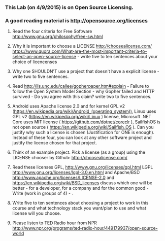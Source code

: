 ### This Lab (on 4/9/2015) is on Open Source Licensing.
### A good reading material is http://opensource.org/licenses

1. Read the four criteria for Free Software http://www.gnu.org/philosophy/free-sw.html

2.  Why it is important to choose a LICENSE http://choosealicense.com/ https://www.quora.com/What-are-the-most-important-criteria-to-select-an-open-source-license - write five to ten sentences about your choice of licencenses

3.  Why one SHOULDN'T use a project that doesn't have a explicit license - write two to five sentences.

4. Read http://ils.unc.edu/callee/gopherpaper.htm#explain - Failure to follow the Open System Model Section - why Gopher failed and HTTP survived - Do you agree with this claim? write two to five sentences.

45.  Android uses Apache license 2.0 and for kernel GPL v2 (https://en.wikipedia.org/wiki/Android_(operating_system)), Linux uses GPL v2 (https://en.wikipedia.org/wiki/Linux ) license, 
Microsoft .NET Core uses MIT license ( https://github.com/dotnet/coreclr ), SailfishOS is not open source ( https://en.wikipedia.org/wiki/Sailfish_OS ).  Can you justify why
such a license is chosen (Justification for ONE  is enough). Instead of these four, you can look at any other software project and justify the license chosen for that project.

5.  Think of an example project. Pick a license (as a group) using the LICENSE chooser by Github: http://choosealicense.com/

6.  Read these licenses  GPL, http://www.gnu.org/licenses/gpl.html LGPL http://www.gnu.org/licenses/lgpl-3.0.en.html and Apache/BSD http://www.apache.org/licenses/LICENSE-2.0 and https://en.wikipedia.org/wiki/BSD_licenses discuss which one will be better - for a developer, for a company and for the common good - Write  (work in groups of 4) - .

7.  Write five to ten sentences about choosing a project to work in this course and what technology stack you want/plan to use  and what license will you choose.
  
8. Please listen to TED Radio hour from NPR http://www.npr.org/programs/ted-radio-hour/449179937/open-source-world
